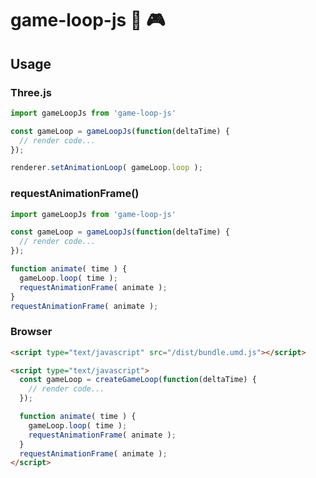 # game-loop-js :repeat: :video_game:

## Usage

### Three.js
```javascript
import gameLoopJs from 'game-loop-js'

const gameLoop = gameLoopJs(function(deltaTime) {
  // render code...
});

renderer.setAnimationLoop( gameLoop.loop );
```

### requestAnimationFrame()
```javascript
import gameLoopJs from 'game-loop-js'

const gameLoop = gameLoopJs(function(deltaTime) {
  // render code...
});

function animate( time ) {
  gameLoop.loop( time );
  requestAnimationFrame( animate );
}
requestAnimationFrame( animate );
```

### Browser
```html
<script type="text/javascript" src="/dist/bundle.umd.js"></script>

<script type="text/javascript">
  const gameLoop = createGameLoop(function(deltaTime) {
    // render code...
  });

  function animate( time ) {
    gameLoop.loop( time );
    requestAnimationFrame( animate );
  }
  requestAnimationFrame( animate );
</script>
```
